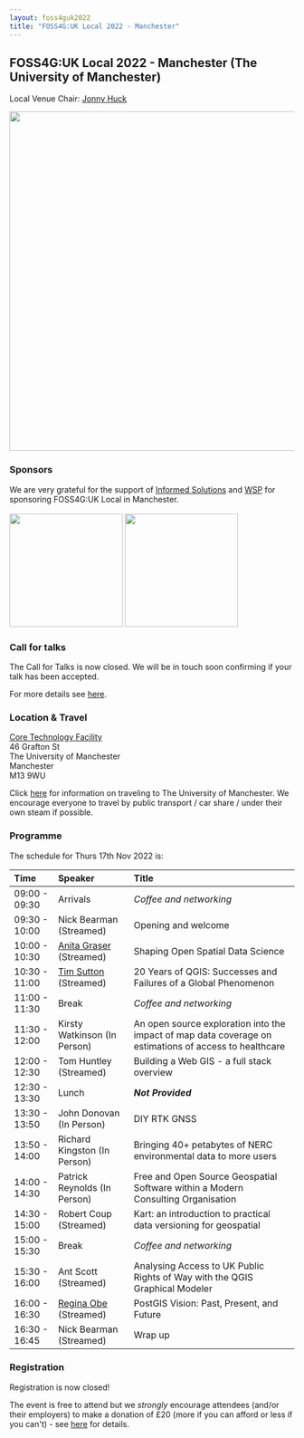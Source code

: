 ```yaml
---
layout: foss4guk2022
title: "FOSS4G:UK Local 2022 - Manchester"
---
```


## FOSS4G:UK Local 2022 - Manchester (The University of Manchester)

Local Venue Chair: [Jonny Huck](https://jonnyhuck.co.uk)

<img src="https://www.alliancembs.manchester.ac.uk/media/ambs/content-assets/images/about/banner-about-whitworth-entrance.jpg" width="600">

### Sponsors
We are very grateful for the support of [Informed Solutions](https://www.informed.com/) and [WSP](https://www.wsp.com/en-gb) for sponsoring FOSS4G:UK Local in Manchester.
<br><br>
[<img src="images/informed-solutions.png" width="200" clear="none">](https://www.informed.com/)
[<img src="images/wsp.png" width="200" clear="none">](https://www.wsp.com/en-gb)

### Call for talks

The Call for Talks is now closed. We will be in touch soon confirming if your talk has been accepted. 

For more details see [here](https://uk.osgeo.org/foss4guk2022local/index.html#call-for-talks).

### Location & Travel
[Core Technology Facility](https://www.openstreetmap.org/way/136502890)<br>
46 Grafton St<br>
The University of Manchester<br>
Manchester<br>
M13 9WU<br>

Click [here](https://www.manchester.ac.uk/discover/maps/) for information on traveling to The University of Manchester. We encourage everyone to travel by public transport / car share / under their own steam if possible.

### Programme
The schedule for Thurs 17th Nov 2022 is:

Time | Speaker | Title
:-----|:-----|:-----
09:00 - 09:30 | Arrivals | *Coffee and networking*
09:30 - 10:00 | Nick Bearman (Streamed) | Opening and welcome
10:00 - 10:30 | [Anita Graser](https://anitagraser.com/) (Streamed) | Shaping Open Spatial Data Science
10:30 - 11:00 | [Tim Sutton](https://kartoza.com/the_team/HR-EMP-00002/) (Streamed)| 20 Years of QGIS: Successes and Failures of a Global Phenomenon
11:00 - 11:30 | Break | *Coffee and networking*
11:30 - 12:00 | Kirsty Watkinson (In Person) | An open source exploration into the impact of map data coverage on estimations of access to healthcare
12:00 - 12:30 | Tom Huntley (Streamed) | Building a Web GIS - a full stack overview
12:30 - 13:30 | Lunch | ***Not Provided***
13:30 - 13:50 | John Donovan (In Person) | DIY RTK GNSS
13:50 - 14:00 | Richard Kingston (In Person) | Bringing 40+ petabytes of NERC environmental data to more users
14:00 - 14:30 | Patrick Reynolds (In Person) | Free and Open Source Geospatial Software within a Modern Consulting Organisation
14:30 - 15:00 | Robert Coup (Streamed) | Kart: an introduction to practical data versioning for geospatial
15:00 - 15:30 | Break | *Coffee and networking*
15:30 - 16:00 | Ant Scott (Streamed) |	Analysing Access to UK Public Rights of Way with the QGIS Graphical Modeler
16:00 - 16:30 | [Regina Obe](https://twitter.com/reginaobe) (Streamed)|  PostGIS Vision: Past, Present, and Future
16:30 - 16:45 | Nick Bearman (Streamed) | Wrap up

### Registration

Registration is now closed!
<!-- [Registration is now open!](https://www.eventbrite.co.uk/e/foss4g-uk-local-2022-tickets-405826868087) -->

The event is free to attend but we *strongly* encourage attendees (and/or their employers) to make a donation of £20 (more if you can afford or less if you can't) - see [here](https://uk.osgeo.org/foss4guk2022local/index.html#registration) for details.
